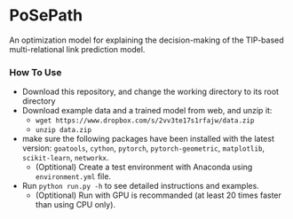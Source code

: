 # PoSePath

An optimization model for explaining the decision-making of the TIP-based multi-relational link prediction model.

### How To Use

- Download this repository, and change the working directory to its root directory
- Download example data and a trained model from web, and unzip it:
    - `wget https://www.dropbox.com/s/2vv3te17s1rfajw/data.zip `
    - `unzip data.zip`
- make sure the following packages have been installed with the latest version: `goatools`, `cython`, `pytorch`, `pytorch-geometric`, `matplotlib`, `scikit-learn`, `networkx`.
    - (Optitional) Create a test environment with Anaconda using `environment.yml` file.
- Run `python run.py -h` to see detailed instructions and examples. 
    - (Optitional) Run with GPU is recommanded (at least 20 times faster than using CPU only). 

